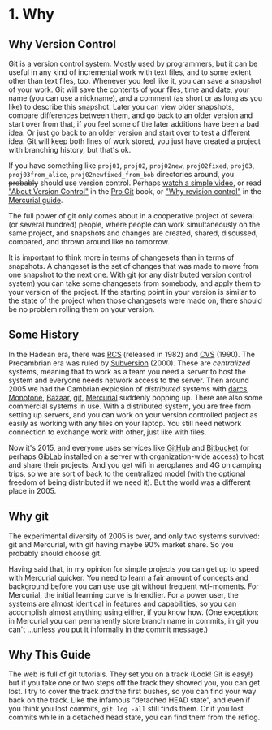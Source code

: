 ﻿# 1. Why

## Why Version Control

Git is a version control system. Mostly used by programmers, but it can be useful in any kind of incremental work with text files, and to some extent other than text files, too. Whenever you feel like it, you can save a snapshot of your work. Git will save the contents of your files, time and date, your name (you can use a nickname), and a comment (as short or as long as you like) to describe this snapshot. Later you can view older snapshots, compare differences between them, and go back to an older version and start over from that, if you feel some of the later additions have been a bad idea. Or just go back to an older version and start over to test a different idea. Git will keep both lines of work stored, you just have created a project with branching history, but that's ok.

If you have something like `proj01`, `proj02`, `proj02new`, `proj02fixed`, `proj03`, `proj03from_alice`, `proj02newfixed_from_bob` directories around, you ~~probably~~ should use version control. Perhaps [watch a simple video][1], or read ["About Version Control"][2] in the [Pro Git][3] book, or ["Why revision control"][4] in the [Mercurial guide][5].

[1]: https://git-scm.com/video/what-is-version-control
[2]: https://git-scm.com/book/en/v2/Getting-Started-About-Version-Control
[3]: https://git-scm.com/book/en/v2
[4]: http://hgbook.red-bean.com/read/how-did-we-get-here.html
[5]: http://hgbook.red-bean.com/read/


The full power of git only comes about in a cooperative project of several (or several hundred) people, where people can work simultaneously on the same project, and snapshots and changes are created, shared, discussed, compared, and thrown around like no tomorrow.

It is important to think more in terms of changesets than in terms of snapshots. A changeset is the set of changes that was made to move from one snapshot to the next one. With git (or any distributed version control system) you can take some changesets from somebody, and apply them to your version of the project. If the starting point in your version is similar to the state of the project when those changesets were made on, there should be no problem rolling them on your version.


## Some History

In the Hadean era, there was [RCS][h1] (released in 1982) and [CVS][h2] (1990). The Precambrian era was ruled by [Subversion][h3] (2000). These are *centralized* systems, meaning that to work as a team you need a server to host the system and everyone needs network access to the server.  Then around 2005 we had the Cambrian explosion of *distributed* systems with [darcs][h4], [Monotone][h5], [Bazaar][h6], [git][h7], [Mercurial][h8] suddenly popping up. There are also some commercial systems in use. With a distributed system, you are free from setting up servers, and you can work on your version controlled project as easily as working with any files on your laptop. You still need network connection to exchange work with other, just like with files.

Now it's 2015, and everyone uses services like [GitHub][h9] and [Bitbucket][h10] (or perhaps [GibLab][h11] installed on a server with organization-wide access) to host and share their projects. And you get wifi in aeroplanes and 4G on camping trips, so we are sort of back to the centralized model (with the optional freedom of being distributed if we need it). But the world was a different place in 2005.

[h1]: https://en.wikipedia.org/wiki/Revision_Control_System
[h2]: https://en.wikipedia.org/wiki/Concurrent_Versions_System
[h3]: https://en.wikipedia.org/wiki/Apache_Subversion
[h4]: https://en.wikipedia.org/wiki/Darcs
[h5]: https://en.wikipedia.org/wiki/Monotone_%28software%29
[h6]: https://en.wikipedia.org/wiki/GNU_Bazaar
[h7]: https://en.wikipedia.org/wiki/Git_%28software%29
[h8]: https://en.wikipedia.org/wiki/Mercurial
[h9]: https://github.com/
[h10]: https://bitbucket.org/
[h11]: https://about.gitlab.com/

## Why git

The experimental diversity of 2005 is over, and only two systems survived: git and Mercurial, with git having maybe 90% market share. So you probably should choose git.

Having said that, in my opinion for simple projects you can get up to speed with Mercurial quicker. You need to learn a fair amount of concepts and background before you can use use git without frequent wtf-moments. For Mercurial, the initial learning curve is friendlier. For a power user, the systems are almost identical in features and capabilities, so you can accomplish almost anything using either, if you know how. (One exception: in Mercurial you can permanently store branch name in commits, in git you can't ...unless you put it informally in the commit message.)

## Why This Guide

The web is full of git tutorials. They set you on a track (Look! Git is easy!) but if you take one or two steps off the track they showed you, you can get lost. I try to cover the track *and* the first bushes, so you can find your way back on the track. Like the infamous “detached HEAD state”, and even if you think you lost commits, `git log -all` still finds them. Or if you lost commits while in a detached head state, you can find them from the reflog.
